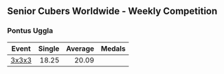 ## Senior Cubers Worldwide - Weekly Competition
### Pontus Uggla

| Event | Single | Average | Medals |
| -- | --: | --: | :-- |
| [3x3x3](pontus_uggla/333.md) | 18.25 | 20.09 |  |

<!-- Global site tag (gtag.js) - Google Analytics -->
<script async src="https://www.googletagmanager.com/gtag/js?id=UA-86348435-3"></script>
<script>window.dataLayer = window.dataLayer || []; function gtag() {dataLayer.push(arguments);} gtag('js', new Date()); gtag('config', 'UA-86348435-3');</script>

